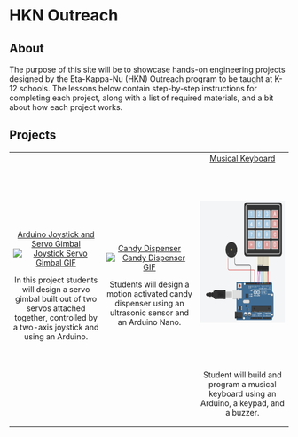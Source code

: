 # HKN Outreach

## About

The purpose of this site will be to showcase hands-on engineering projects designed by the Eta-Kappa-Nu (HKN) Outreach program to be taught at K-12 schools. The lessons below contain step-by-step instructions for completing each project, along with a list of required materials, and a bit about how each project works.

## Projects

<table>
    <tbody>
        <tr>
            <td style="text-align:center; vertical-align:middle; width:268px;">
                <a href="https://ucsd-hkn-outreach.github.io/Website/projects/joystick-servo-gimbal">Arduino Joystick and Servo Gimbal</a>
                <br>
                <a href="https://ucsd-hkn-outreach.github.io/Website/projects/joystick-servo-gimbal"> <img src="./media/joystick-servo-gimbal.gif" alt="Joystick Servo Gimbal GIF" width="200" height="356"> </a> <br> <p>In this project students will design a servo gimbal built out of two servos attached together, controlled by a two-axis joystick and using an Arduino.</p>
            </td>
            <td style="text-align:center; vertical-align:middle; width:268px;">
                <a href="https://ucsd-hkn-outreach.github.io/Website/projects/candy-dispenser">Candy Dispenser</a>
                <br>
                <a href="https://ucsd-hkn-outreach.github.io/Website/projects/candy-dispenser"> <img src="./media/candy-dispenser.gif" alt="Candy Dispenser GIF" width="200" height="356"> </a> <br> <p>Students will design a motion activated candy dispenser using an ultrasonic sensor and an Arduino Nano.</p>
            </td>
            <td style="text-align:center; vertical-align:middle; width:268px;">
                <a href="https://ucsd-hkn-outreach.github.io/Website/projects/musical-keyboard">Musical Keyboard</a>
                <br>
                <a href="https://ucsd-hkn-outreach.github.io/Website/projects/musical-keyboard"> <img style="margin-top:68px; margin-bottom:68px;" src="./media/musical-keyboard.png" alt="Musical Keyboard Diagram" width="200" height="220"> </a> <br> <p>Student will build and program a musical keyboard using an Arduino, a keypad, and a buzzer.</p>
            </td>
        </tr>
    </tbody>
</table>
